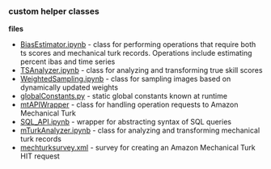 ### custom helper classes ###

**files**
* [BiasEstimator.ipynb](./BiasEstimator.ipynb) - class for performing operations that require both ts scores and mechanical turk records.  Operations include estimating percent ibas and time series
* [TSAnalyzer.ipynb](./TSAnalyzer.ipynb) - class for analyzing and transforming true skill scores 
* [WeightedSampling.ipynb](./WeightedSampling.ipynb) - class for sampling images based on dynamically updated weights 
* [globalConstants.py](./globalConstants.py) - static global constants known at runtime  
* [mtAPIWrapper](./mtAPIWrapper.ipynb) - class for handling operation requests to Amazon Mechanical Turk
* [SQL_API.ipynb](./SQL_API.ipynb) - wrapper for abstracting syntax of SQL queries 
* [mTurkAnalyzer.ipynb](./mTurkAnalyzer.ipynb) - class for analyzing and transforming mechanical turk records
* [mechturksurvey.xml](./mechturksurvey.xml) - survey for creating an Amazon Mechanical Turk HIT request
